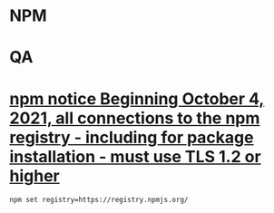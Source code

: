 # NPM

# QA

# [npm notice Beginning October 4, 2021, all connections to the npm registry - including for package installation - must use TLS 1.2 or higher](https://stackoverflow.com/questions/69044064/npm-notice-beginning-october-4-2021-all-connections-to-the-npm-registry-incl)

```
npm set registry=https://registry.npmjs.org/
```